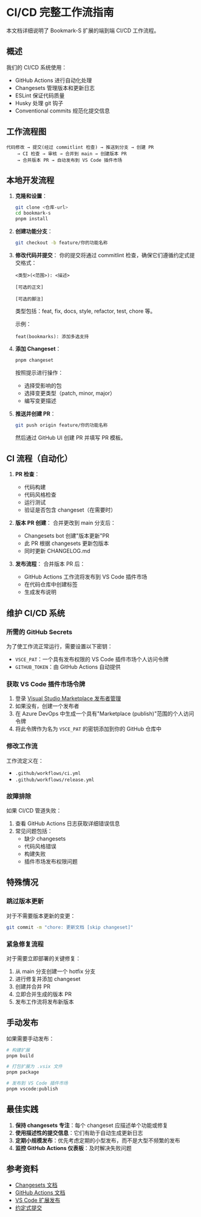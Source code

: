 # CI/CD 完整工作流指南

本文档详细说明了 Bookmark-S 扩展的端到端 CI/CD 工作流程。

## 概述

我们的 CI/CD 系统使用：
- GitHub Actions 进行自动化处理
- Changesets 管理版本和更新日志
- ESLint 保证代码质量
- Husky 处理 git 钩子
- Conventional commits 规范化提交信息

## 工作流程图

```
代码修改 → 提交(经过 commitlint 检查) → 推送到分支 → 创建 PR
    → CI 检查 → 审核 → 合并到 main → 创建版本 PR 
    → 合并版本 PR → 自动发布到 VS Code 插件市场
```

## 本地开发流程

1. **克隆和设置**：
   ```bash
   git clone <仓库-url>
   cd bookmark-s
   pnpm install
   ```

2. **创建功能分支**：
   ```bash
   git checkout -b feature/你的功能名称
   ```

3. **修改代码并提交**：
   你的提交将通过 commitlint 检查，确保它们遵循约定式提交格式：
   ```
   <类型>(<范围>): <描述>
   
   [可选的正文]
   
   [可选的脚注]
   ```
   
   类型包括：feat, fix, docs, style, refactor, test, chore 等。
   
   示例：
   ```
   feat(bookmarks): 添加多选支持
   ```

4. **添加 Changeset**：
   ```bash
   pnpm changeset
   ```
   按照提示进行操作：
   - 选择受影响的包
   - 选择变更类型（patch, minor, major）
   - 编写变更描述

5. **推送并创建 PR**：
   ```bash
   git push origin feature/你的功能名称
   ```
   然后通过 GitHub UI 创建 PR 并填写 PR 模板。

## CI 流程（自动化）

1. **PR 检查**：
   - 代码构建
   - 代码风格检查
   - 运行测试
   - 验证是否包含 changeset（在需要时）

2. **版本 PR 创建**：
   合并更改到 main 分支后：
   - Changesets bot 创建"版本更新"PR
   - 此 PR 根据 changesets 更新包版本
   - 同时更新 CHANGELOG.md

3. **发布流程**：
   合并版本 PR 后：
   - GitHub Actions 工作流将发布到 VS Code 插件市场
   - 在代码仓库中创建标签
   - 生成发布说明

## 维护 CI/CD 系统

### 所需的 GitHub Secrets

为了使工作流正常运行，需要设置以下密钥：
- `VSCE_PAT`：一个具有发布权限的 VS Code 插件市场个人访问令牌
- `GITHUB_TOKEN`：由 GitHub Actions 自动提供

### 获取 VS Code 插件市场令牌

1. 登录 [Visual Studio Marketplace 发布者管理](https://marketplace.visualstudio.com/manage)
2. 如果没有，创建一个发布者
3. 在 Azure DevOps 中生成一个具有"Marketplace (publish)"范围的个人访问令牌
4. 将此令牌作为名为 `VSCE_PAT` 的密钥添加到你的 GitHub 仓库中

### 修改工作流

工作流定义在：
- `.github/workflows/ci.yml`
- `.github/workflows/release.yml`

### 故障排除

如果 CI/CD 管道失败：

1. 查看 GitHub Actions 日志获取详细错误信息
2. 常见问题包括：
   - 缺少 changesets
   - 代码风格错误
   - 构建失败
   - 插件市场发布权限问题

## 特殊情况

### 跳过版本更新

对于不需要版本更新的变更：
```bash
git commit -m "chore: 更新文档 [skip changeset]"
```

### 紧急修复流程

对于需要立即部署的关键修复：

1. 从 main 分支创建一个 hotfix 分支
2. 进行修复并添加 changeset
3. 创建并合并 PR
4. 立即合并生成的版本 PR
5. 发布工作流将发布新版本

## 手动发布

如果需要手动发布：

```bash
# 构建扩展
pnpm build

# 打包扩展为 .vsix 文件
pnpm package

# 发布到 VS Code 插件市场
pnpm vscode:publish
```

## 最佳实践

1. **保持 changesets 专注**：每个 changeset 应描述单个功能或修复
2. **使用描述性的提交信息**：它们有助于自动生成更新日志
3. **定期小规模发布**：优先考虑定期的小型发布，而不是大型不频繁的发布
4. **监控 GitHub Actions 仪表板**：及时解决失败问题

## 参考资料

- [Changesets 文档](https://github.com/changesets/changesets)
- [GitHub Actions 文档](https://docs.github.com/zh/actions)
- [VS Code 扩展发布](https://code.visualstudio.com/api/working-with-extensions/publishing-extension)
- [约定式提交](https://www.conventionalcommits.org/zh-hans/) 